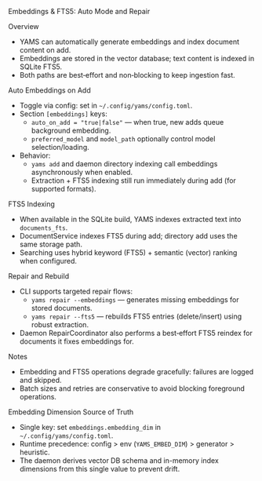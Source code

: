 Embeddings & FTS5: Auto Mode and Repair

Overview
- YAMS can automatically generate embeddings and index document content on add.
- Embeddings are stored in the vector database; text content is indexed in SQLite FTS5.
- Both paths are best‑effort and non‑blocking to keep ingestion fast.

Auto Embeddings on Add
- Toggle via config: set in `~/.config/yams/config.toml`.
- Section `[embeddings]` keys:
  - `auto_on_add = "true|false"` — when true, new adds queue background embedding.
  - `preferred_model` and `model_path` optionally control model selection/loading.
- Behavior:
  - `yams add` and daemon directory indexing call embeddings asynchronously when enabled.
  - Extraction + FTS5 indexing still run immediately during add (for supported formats).

FTS5 Indexing
- When available in the SQLite build, YAMS indexes extracted text into `documents_fts`.
- DocumentService indexes FTS5 during add; directory add uses the same storage path.
- Searching uses hybrid keyword (FTS5) + semantic (vector) ranking when configured.

Repair and Rebuild
- CLI supports targeted repair flows:
  - `yams repair --embeddings` — generates missing embeddings for stored documents.
  - `yams repair --fts5` — rebuilds FTS5 entries (delete/insert) using robust extraction.
- Daemon RepairCoordinator also performs a best‑effort FTS5 reindex for documents it fixes embeddings for.

Notes
- Embedding and FTS5 operations degrade gracefully: failures are logged and skipped.
- Batch sizes and retries are conservative to avoid blocking foreground operations.

Embedding Dimension Source of Truth
- Single key: set `embeddings.embedding_dim` in `~/.config/yams/config.toml`.
- Runtime precedence: config > env (`YAMS_EMBED_DIM`) > generator > heuristic.
- The daemon derives vector DB schema and in-memory index dimensions from this single value to prevent drift.
